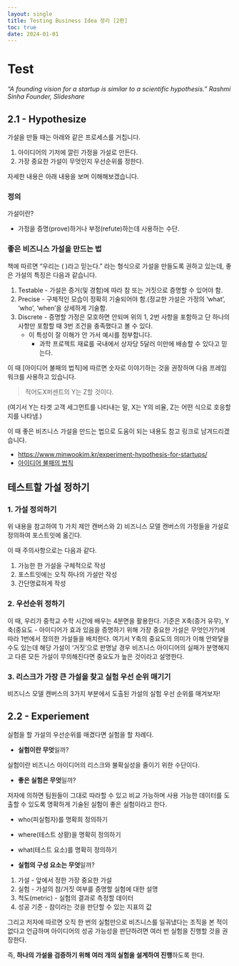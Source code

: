 ```yaml
---
layout: single
title: Testing Business Idea 정리 [2편]
toc: true
date: 2024-01-01
---
```


# Test

*“A founding vision for a startup is similar to a scientific hypothesis.”*
*Rashmi Sinha Founder, Slideshare*

## 2.1 - Hypothesize
가설을 만들 때는 아래와 같은 프로세스를 거칩니다. 

1. 아이디어의 기저에 깔린 가정을 가설로 만든다.
2. 가장 중요한 가설이 무엇인지 우선순위를 정한다. 

자세한 내용은 아래 내용을 보며 이해해보겠습니다.

### 정의

가설이란?
- 가정을 증명(prove)하거나 부정(refute)하는데 사용하는 수단.

### 좋은 비즈니스 가설을 만드는 법
책에 따르면 “우리는 (   )라고 믿는다.” 라는 형식으로 가설을 만들도록 권하고 있는데, 좋은 가설의 특징은 다음과 같습니다.

1. Testable - 가설은 증거(및 경험)에 따라 참 또는 거짓으로 증명할 수 있어야 함. 
2. Precise - 구체적인 모습이 정확히 기술되어야 함.(정교한 가설은 가정의 ‘what’, ‘who’, ‘when’을 상세하게 기술함.
3. Discrete - 증명할 가정은 모호하면 안되며 위의 1, 2번 사항을 포함하고 단 하나의 사항만 포함할 때 3번 조건을 충족했다고 볼 수 있다.
    - 이 특성이 잘 이해가 안 가서 예시를 첨부합니다.
        - 과학 프로젝트 재료를 국내에서 상자당 5달러 미만에 배송할 수 있다고 믿는다.

이 때 [아이디어 불패의 법칙]에 따르면 숫자로 이야기하는 것을 권장하며 다음 프레임워크를 사용하고 있습니다.

> 적어도X퍼센트의 Y는 Z할 것이다.
> 

(여기서 Y는 타겟 고객 세그먼트를 나타내는 말, X는 Y의 비율, Z는 어떤 식으로 호응할지를 나타냄.)

이 때 좋은 비즈니스 가설을 만드는 법으로 도움이 되는 내용도 참고 링크로 남겨드리겠습니다.
- https://www.minwookim.kr/experiment-hypothesis-for-startups/
- [아이디어 불패의 법칙](https://www.yes24.com/Product/Goods/89707566)

## 테스트할 가설 정하기

### 1. 가설 정의하기

위 내용을 참고하여 1) 가치 제안 캔버스와 2) 비즈니스 모델 캔버스의 가정들을 가설로 정의하여 포스트잇에 옮긴다.

이 때 주의사항으로는 다음과 같다.
1. 가능한 한 가설을 구체적으로 작성
2. 포스트잇에는 오직 하나의 가설만 작성
3. 간단명료하게 작성

### 2. 우선순위 정하기

이 때, 우리가 중학교 수학 시간에 배우는 4분면을 활용한다. 
기준은 X축(증거 유무),  Y축(중요도 - 아이디어가 효과 있음을 증명하기 위해 가장 중요한 가설은 무엇인가?)에 따라 1번에서 정의한 가설들을 배치한다.
여기서 Y축의 중요도의 의미가 이해 안와닿을 수도 있는데 해당 가설이 ‘거짓’으로 판명날 경우 비즈니스 아이디어의 실패가 분명해지고 다른 모든 가설이 무의해진다면 중요도가 높은 것이라고 설명한다. 

### 3. 리스크가 가장 큰 가설을 찾고 실험 우선 순위 매기기

비즈니스 모델 캔버스의 3가지 부분에서 도출된 가설의 실험 우선 순위를 매겨보자!

## 2.2 - Experiement

실험을 할 가설의 우선순위를 매겼다면 실험을 할 차례다.

- **실험이란 무엇**일까?

실험이란 비즈니스 아이디어의 리스크와 불확실성을 줄이기 위한 수단이다. 

- **좋은 실험은 무엇**일까?

저자에 의하면 팀원들이 그대로 따라할 수 있고 비교 가능하며 사용 가능한 데이터를 도출할 수 있도록 명확하게 기술된 실험이 좋은 실험이라고 한다.

- who(피실험자)를 명확희 정의하기
- where(테스트 상황)을 명확히 정의하기
- what(테스트 요소)를 명확히 정의하기

- **실험의 구성 요소는 무엇**일까?
1. 가설 - 앞에서 정한 가장 중요한 가설
2. 실험 - 가설의 참/거짓 여부를 증명할 실험에 대한 설명 
3. 척도(metric) - 실험의 결과로 측정할 데이터 
4. 성공 기준 - 참이라는 것을 판단할 수 있는 지표의 값

그리고 저자에 따르면 오직 한 번의 실험만으로 비즈니스를 일궈냈다는 조직을 본 적이 없다고 언급하며 아이디어의 성공 가능성을 판단하려면 여러 번 실험을 진행할 것을 권장한다.

즉, **하나의 가설을 검증하기 위해 여러 개의 실험을 설계하여 진행**하도록 한다.
